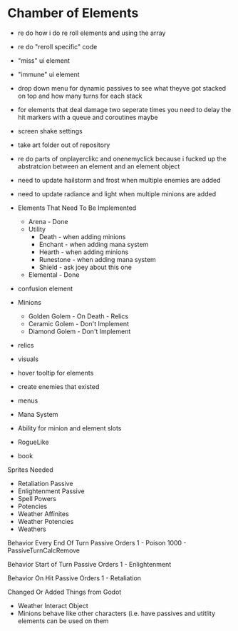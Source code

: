 # Chamber of Elements

- re do how i do re roll elements and using the array
- re do "reroll specific" code
- "miss" ui element
- "immune" ui element
- drop down menu for dynamic passives to see what theyve got stacked on top and how many turns for each stack
- for elements that deal damage two seperate times you need to delay the hit markers with a queue and coroutines maybe
- screen shake settings
- take art folder out of repository
- re do parts of onplayerclikc and onenemyclick because i fucked up the abstratcion between an element and an element object
- need to update hailstorm and frost when multiple enemies are added
- need to update radiance and light when multiple minions are added

- Elements That Need To Be Implemented
  - Arena - Done
  - Utility
    - Death - when adding minions
	- Enchant - when adding mana system
	- Hearth - when adding minions
	- Runestone - when adding mana system
	- Shield - ask joey about this one
  - Elemental - Done
	
- confusion element

- Minions
  - Golden Golem - On Death - Relics
  - Ceramic Golem - Don't Implement
  - Diamond Golem - Don't Implement


- relics
- visuals
- hover tooltip for elements
- create enemies that existed
- menus

- Mana System
- Ability for minion and element slots
- RogueLike
- book

Sprites Needed
- Retaliation Passive
- Enlightenment Passive
- Spell Powers
- Potencies
- Weather Affinites
- Weather Potencies
- Weathers

Behavior Every End Of Turn Passive Orders
1 - Poison
1000 - PassiveTurnCalcRemove

Behavior Start of Turn Passive Orders
1 - Enlightenment

Behavior On Hit Passive Orders
1 - Retaliation

Changed Or Added Things from Godot
- Weather Interact Object
- Minions behave like other characters (i.e. have passives and utitlity elements can be used on them
